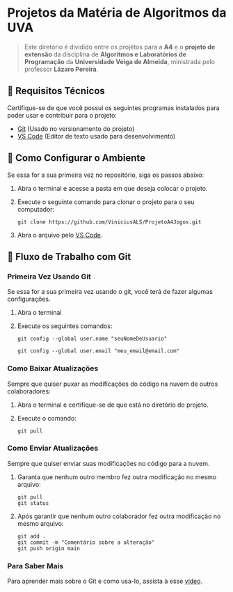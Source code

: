 # Projetos da Matéria de Algoritmos da UVA

> Este diretório é dividido entre os projétos para a **A4** e o **projeto de extensão** da disciplina de **Algorítmos e Laboratórios de Programação** da **Universidade Veiga de Almeida**, ministrada pelo professor **Lázaro Pereira**.

## 🔧 Requisitos Técnicos

Certifique-se de que você possui os seguintes programas instalados para poder usar e contribuir para o projeto:

* [Git](https://git-scm.com/downloads) (Usado no versionamento do projeto)
* [VS Code](https://code.visualstudio.com/) (Editor de texto usado para desenvolvimento)

## 🚀 Como Configurar o Ambiente

Se essa for a sua primeira vez no repositório, siga os passos abaixo:

1. Abra o terminal e acesse a pasta em que deseja colocar o projeto.
2. Execute o seguinte comando para clonar o projeto para o seu computador:

    ``` terminal
    git clone https://github.com/ViniciusALS/ProjetoA4Jogos.git
    ```

3. Abra o arquivo pelo [VS Code](https://code.visualstudio.com/).

## 🔄 Fluxo de Trabalho com Git

### Primeira Vez Usando Git

Se essa for a sua primeira vez usando o git, você terá de fazer algumas configurações.

1. Abra o terminal
2. Execute os seguintes comandos:

    ``` terminal
    git config --global user.name "seuNomeDeUsuario"
    ```

    ``` terminal
    git config --global user.email "meu_email@email.com"
    ```

### Como Baixar Atualizações

Sempre que quiser puxar as modificações do código na nuvem de outros colaboradores:

1. Abra o terminal e certifique-se de que está no diretório do projeto.
2. Execute o comando:

    ``` terminal
    git pull
    ```

### Como Enviar Atualizações

Sempre que quiser enviar suas modificações no código para a nuvem.

1. Garanta que nenhum outro membro fez outra modificação no mesmo arquivo:

    ``` terminal
    git pull
    git status  
    ```

2. Após garantir que nenhum outro colaborador fez outra modificação no mesmo arquivo:

    ``` terminal
    git add .
    git commit -m "Comentário sobre a alteração"
    git push origin main
    ```

### Para Saber Mais

Para aprender mais sobre o Git e como usa-lo, assista à esse [vídeo](https://www.youtube.com/watch?v=-l4Aa8wef8s&t=116s).
